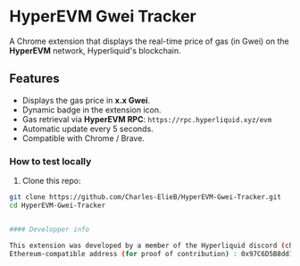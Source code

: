 # HyperEVM Gwei Tracker

A Chrome extension that displays the real-time price of gas (in Gwei) on the **HyperEVM** network, Hyperliquid's blockchain.


## Features

- Displays the gas price in **x.x Gwei**.
- Dynamic badge in the extension icon.
- Gas retrieval via **HyperEVM RPC**:
`https://rpc.hyperliquid.xyz/evm`
- Automatic update every 5 seconds.
- Compatible with Chrome / Brave.


### How to test locally

1. Clone this repo:
```bash
git clone https://github.com/Charles-ElieB/HyperEVM-Gwei-Tracker.git
cd HyperEVM-Gwei-Tracker


#### Developper info

This extension was developed by a member of the Hyperliquid discord (charleselie8706 aka EleonMusk).
Ethereum-compatible address (for proof of contribution) : 0x97C6D5B8dd11D05591b230642f9AA3B79080dDe7
